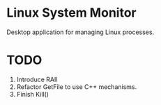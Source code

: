 # Linux System Monitor

Desktop application for managing Linux processes.

# TODO
1) Introduce RAII
2) Refactor GetFile to use C++ mechanisms.
3) Finish Kill()
